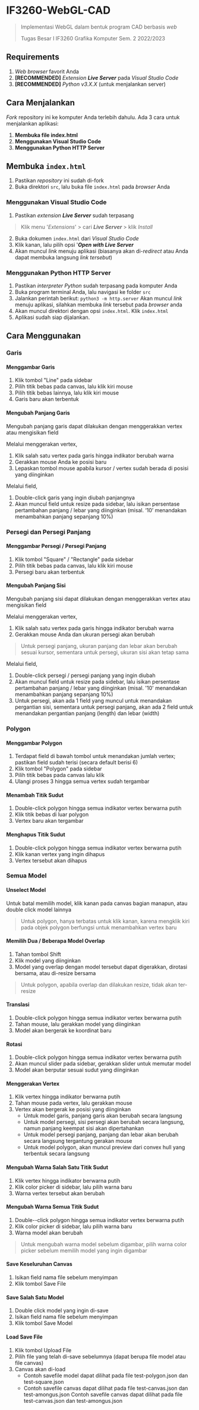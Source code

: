 # IF3260-WebGL-CAD
>Implementasi WebGL dalam bentuk program CAD berbasis _web_
>
>Tugas Besar I IF3260 Grafika Komputer Sem. 2 2022/2023

## Requirements
1. _Web browser_ favorit Anda
2. **[RECOMMENDED]** _Extension_ **_Live Server_** pada _Visual Studio Code_
3. **[RECOMMENDED]** _Python v3.X.X_ (untuk menjalankan server)

## Cara Menjalankan
_Fork_ repository ini ke komputer Anda terlebih dahulu. Ada 3 cara untuk menjalankan aplikasi:
1. **Membuka file index.html**
2. **Menggunakan Visual Studio Code**
3. **Menggunakan Python HTTP Server**

## Membuka `index.html`
1. Pastikan _repository_ ini sudah di-fork
2. Buka direktori `src`, lalu buka file `index.html` pada _browser_ Anda

### Menggunakan Visual Studio Code
1. Pastikan _extension_ **_Live Server_** sudah terpasang
> Klik menu '_Extensions_' > cari **_Live Server_** > klik _Install_
2. Buka dokumen `index.html` dari _Visual Studio Code_
3. Klik kanan, lalu pilih opsi '**_Open with Live Server_**
4. Akan muncul _link_ menuju aplikasi (biasanya akan di-_redirect_ atau Anda dapat membuka langsung _link tersebut_)

### Menggunakan Python HTTP Server
1. Pastikan _interpreter Python_ sudah terpasang pada komputer Anda
2. Buka program terminal Anda, lalu navigasi ke folder `src`
3. Jalankan perintah berikut:
```python3 -m http.server```
Akan muncul _link_ menuju aplikasi, silahkan membuka _link_ tersebut pada _browser_ anda
4. Akan muncul direktori dengan opsi `index.html`. Klik `index.html`
5. Aplikasi sudah siap dijalankan.


## Cara Menggunakan
### Garis

#### Menggambar Garis

1.  Klik tombol "Line" pada sidebar
2.  Pilih titik bebas pada canvas, lalu klik kiri mouse
3.  Pilih titik bebas lainnya, lalu klik kiri mouse
4.  Garis  baru akan terbentuk

#### Mengubah Panjang Garis

Mengubah panjang garis dapat dilakukan dengan menggerakkan vertex atau mengisikan field

Melalui menggerakan vertex,
1. Klik salah satu vertex pada garis hingga indikator berubah warna 
2. Gerakkan mouse Anda ke posisi baru
3. Lepaskan tombol mouse apabila kursor / vertex sudah berada di posisi yang diinginkan

Melalui field,
1. Double-click garis yang ingin diubah panjangnya
2. Akan muncul field untuk resize pada sidebar, lalu isikan persentase pertambahan panjang / lebar yang diinginkan (misal. ‘10’ menandakan menambahkan panjang sepanjang 10%)



### Persegi dan Persegi Panjang

#### Menggambar Persegi / Persegi Panjang
1.  Klik tombol "Square" / "Rectangle" pada sidebar
2.  Pilih titik bebas pada canvas, lalu klik kiri mouse
3.  Persegi baru akan terbentuk

#### Mengubah Panjang Sisi

Mengubah panjang sisi dapat dilakukan dengan menggerakkan vertex atau mengisikan field

Melalui menggerakan vertex,

1.  Klik salah satu vertex pada garis hingga indikator berubah warna
2.  Gerakkan mouse Anda dan ukuran persegi akan berubah
> Untuk persegi panjang, ukuran panjang dan lebar akan berubah sesuai kursor, sementara untuk persegi, ukuran sisi akan tetap sama

Melalui field,

1.  Double-click persegi / persegi panjang yang ingin diubah
2.  Akan muncul field untuk resize pada sidebar, lalu isikan persentase pertambahan panjang / lebar yang diinginkan (misal. '10' menandakan menambahkan panjang sepanjang 10%)
3.  Untuk persegi, akan ada 1 field yang muncul untuk menandakan pergantian sisi, sementara untuk persegi panjang, akan ada 2 field untuk menandakan pergantian panjang (length) dan lebar (width)

### Polygon

#### Menggambar Polygon
1.  Terdapat field di bawah tombol untuk menandakan jumlah vertex; pastikan field sudah terisi (secara default berisi 6)
2.  Klik tombol "Polygon" pada sidebar
3.  Pilih titik bebas pada canvas lalu klik
4.  Ulangi proses 3 hingga semua vertex sudah tergambar

#### Menambah Titik Sudut

1.  Double-click polygon hingga semua indikator vertex berwarna putih
2.  Klik titik bebas di luar polygon
3.  Vertex baru akan tergambar

#### Menghapus Titik Sudut
1.  Double-click polygon hingga semua indikator vertex berwarna putih
2.  Klik kanan vertex yang ingin dihapus
3.  Vertex tersebut akan dihapus

### Semua Model

#### Unselect Model

Untuk batal memilih model, klik kanan pada canvas bagian manapun, atau double click model lainnya
> Untuk polygon, hanya terbatas untuk klik kanan, karena mengklik kiri pada objek polygon berfungsi untuk menambahkan vertex baru

#### Memilih Dua / Beberapa Model Overlap
1. Tahan tombol Shift
2. Klik model yang diinginkan
3. Model yang overlap dengan model tersebut dapat digerakkan, dirotasi bersama, atau di-resize bersama 
> Untuk polygon, apabila overlap dan dilakukan resize, tidak akan ter-resize


#### Translasi
1.  Double-click polygon hingga semua indikator vertex berwarna putih
2.  Tahan mouse, lalu gerakkan model yang diinginkan
3.  Model akan bergerak ke koordinat baru

#### Rotasi
1.  Double-click polygon hingga semua indikator vertex berwarna putih
2.  Akan muncul slider pada sidebar, gerakkan slider untuk memutar model
3.  Model akan berputar sesuai sudut yang diinginkan

#### Menggerakan Vertex

1.  Klik vertex hingga indikator berwarna putih
2.  Tahan mouse pada vertex, lalu gerakkan mouse
3.  Vertex akan bergerak ke posisi yang diinginkan
    -   Untuk model garis, panjang garis akan berubah secara langsung
    -   Untuk model persegi, sisi persegi akan berubah secara langsung, namun panjang keempat sisi akan dipertahankan
    -   Untuk model persegi panjang, panjang dan lebar akan berubah secara langsung tergantung gerakan mouse
    -   Untuk model polygon, akan muncul preview dari convex hull yang terbentuk secara langsung

#### Mengubah Warna Salah Satu Titik Sudut
1.  Klik vertex hingga indikator berwarna putih
2.  Klik color picker di sidebar, lalu pilih warna baru
3.  Warna vertex tersebut akan berubah

#### Mengubah Warna Semua Titik Sudut

1.  Double--click polygon hingga semua indikator vertex berwarna putih
2.  Klik color picker di sidebar, lalu pilih warna baru
3.  Warna model akan berubah
> Untuk mengubah warna model sebelum digambar, pilih warna color picker sebelum memilih model yang ingin digambar

#### Save Keseluruhan Canvas
1.  Isikan field nama file sebelum menyimpan
2.  Klik tombol Save File

#### Save  Salah Satu Model

1.  Double click model yang ingin di-save
2.  Isikan field nama file sebelum menyimpan
3.  Klik tombol Save Model

#### Load Save File

1.  Klik tombol Upload File
2.  Pilih file yang telah di-save sebelumnya (dapat berupa file model atau file canvas)
3.  Canvas akan di-load
    -   Contoh savefile model dapat dilihat pada file test-polygon.json dan test-square.json
    -   Contoh savefile  canvas dapat dilihat pada file test-canvas.json dan test-amongus.json
    Contoh savefile canvas dapat dilihat pada file test-canvas.json dan test-amongus.json


